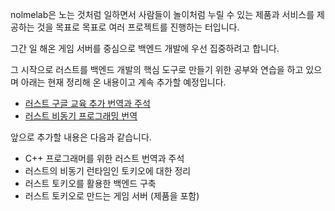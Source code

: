 nolmelab은 노는 것처럼 일하면서 사람들이 놀이처럼 누릴 수 있는 
제품과 서비스를 제공하는 것을 목표로 목표로 여러 프로젝트를 
진행하는 터입니다. 

그간 일 해온 게임 서버를 중심으로 백엔드 개발에 우선 집중하려고 합니다.

그 시작으로 러스트를 백엔드 개발의 핵심 도구로 만들기 위한 공부와 연습을 하고 있으며
아래는 현재 정리해 온 내용이고 계속 추가할 예정입니다.  

- [러스트 구글 교육 추가 번역과 주석](https://nolmelab.gitbook.io/rust-course)
- [러스트 비동기 프로그래밍 번역](https://nolmelab.gitbook.io/rust-async)

앞으로 추가할 내용은 다음과 같습니다. 
- C++ 프로그래머를 위한 러스트 번역과 주석 
- 러스트의 비동기 런타임인 토키오에 대한 정리 
- 러스트 토키오를 활용한 백엔드 구축 
- 러스트 토키오로 만드는 게임 서버 (제품을 포함) 




